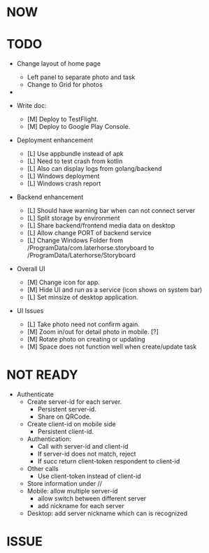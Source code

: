 NOW
===


TODO
====

- Change layout of home page
  - Left panel to separate photo and task
  - Change to Grid for photos

- 


- Write doc:
  - [M] Deploy to TestFlight.
  - [M] Deploy to Google Play Console.

- Deployment enhancement
  - [L] Use appbundle instead of apk
  - [L] Need to test crash from kotlin
  - [L] Also can display logs from golang/backend
  - [L] Windows deployment 
  - [L] Windows crash report

- Backend enhancement
  - [L] Should have warning bar when can not connect server
  - [L] Split storage by environment
  - [L] Share backend/frontend media data on desktop
  - [L] Allow change PORT of backend service
  - [L] Change Windows Folder from /ProgramData/com.laterhorse.storyboard
    to /ProgramData/Laterhorse/Storyboard

- Overall UI
  - [M] Change icon for app.
  - [M] Hide UI and run as a service (icon shows on system bar)
  - [L] Set minsize of desktop application.

- UI Issues
  - [L] Take photo need not confirm again.
  - [M] Zoom in/out for detail photo in mobile. [?]
  - [M] Rotate photo on creating or updating
  - [M] Space does not function well when create/update task

NOT READY
====

- Authenticate
  - Create server-id for each server.
    - Persistent server-id.
    - Share on QRCode.
  - Create client-id on mobile side
    - Persistent client-id.
  - Authentication:
    - Call with server-id and client-id
    - If server-id does not match, reject
    - If succ return client-token respondent to client-id
  - Other calls
    - Use client-token instead of client-id
  - Store information under /<server-id>/
  - Mobile: allow multiple server-id
    - allow switch between different server
    - add nickname for each server
  - Desktop: add server nickname which can is recognized

ISSUE
=====
